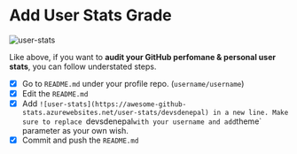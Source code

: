 # Add User Stats Grade
![user-stats](https://awesome-github-stats.azurewebsites.net/user-stats/devsdenepal)

Like above, if you want to **audit your GitHub perfomane & personal user stats**, you can follow understated steps.

- [x] Go to `README.md` under your profile repo. (`username/username`)
- [x] Edit the `README.md`
- [x] Add `![user-stats](https://awesome-github-stats.azurewebsites.net/user-stats/devsdenepal) in a new line. Make sure to replace `devsdenepal` with your username and add `theme` parameter as your own wish.
- [x] Commit and push the `README.md`